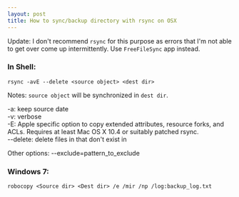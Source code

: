 ```yaml
---
layout: post
title: How to sync/backup directory with rsync on OSX
---
```

Update: I don't recommend `rsync` for this purpose as errors that I'm not able to get over come up intermittently. Use `FreeFileSync` app instead.
### In Shell:

	rsync -avE --delete <source object> <dest dir>

Notes: `source object` will be synchronized in `dest dir`.

-a: keep source date  
-v: verbose  
-E: Apple specific option  to  copy  extended  attributes,  resource forks,  and  ACLs.   Requires at least Mac OS X 10.4 or suitably patched rsync.  
--delete: delete files in <dest dir> that don't exist in <source dir>

Other options:
--exclude=pattern_to_exclude

### Windows 7:
	robocopy <Source dir> <Dest dir> /e /mir /np /log:backup_log.txt
